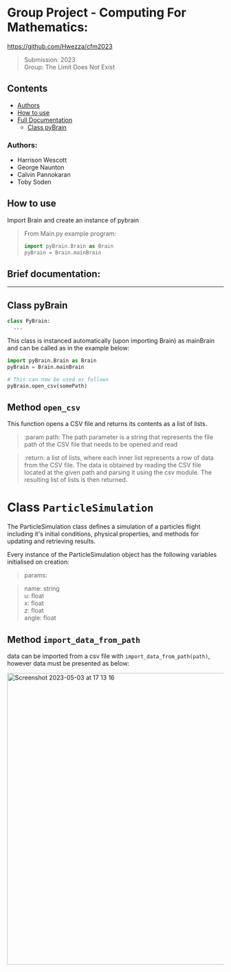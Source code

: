 # Group Project - Computing For Mathematics:

<https://github.com/Hwezza/cfm2023>

> Submission: 2023  
> Group: The Limit Does Not Exist

## Contents

- <a href="https://github.com/Hwezza/cfm2023/edit/main/README.md#authors">Authors</a>
- <a href="https://github.com/Hwezza/cfm2023/edit/main/README.md#how-to-use">How to use</a>
- <a href="https://github.com/Hwezza/cfm2023/edit/main/README.md#full-documentation">Full Documentation</a>
  - <a href = "https://github.com/Hwezza/cfm2023/edit/main/README.md#Class-Pybrain">Class pyBrain</a>


### Authors:

- Harrison Wescott
- George Naunton
- Calvin Pannokaran
- Toby Soden

## How to use

Import Brain and create an instance of pybrain

> From Main.py example program:
> ``` python
> import pyBrain.Brain as Brain
> pyBrain = Brain.mainBrain
> ```

## Brief documentation:
-----

## Class pyBrain

``` python
class PyBrain:
  ...
```

This class is instanced automatically (upon importing Brain) as mainBrain and can be called as in the example below:

``` python
import pyBrain.Brain as Brain
pyBrain = Brain.mainBrain

# This can now be used as follows
pyBrain.open_csv(somePath)
```

## Method `open_csv`
This function opens a CSV file and returns its contents as a list of lists.

>:param path: The path parameter is a string that represents the file path of the CSV file that
needs to be opened and read

>:return: a list of lists, where each inner list represents a row of data from the CSV file. The
data is obtained by reading the CSV file located at the given path and parsing it using the csv
module. The resulting list of lists is then returned.

# Class `ParticleSimulation`

The ParticleSimulation class defines a simulation of a particles flight including it's initial conditions, physical properties, and methods for updating and retrieving results.

Every instance of the ParticleSimulation object has the following variables initialised on creation:

>params:

>name: string  
>u: float  
>x: float  
>z: float  
>angle: float  





## Method `import_data_from_path`

data can be imported from a csv file with `import_data_from_path(path)`, however data must be presented as below:

<img width="678" alt="Screenshot 2023-05-03 at 17 13 16" src="https://user-images.githubusercontent.com/34777353/235976596-b4ec07f6-d7e9-4172-b748-3ab6fb096560.png">
